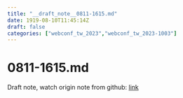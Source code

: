 ```yaml
---
title: "__draft_note__0811-1615.md"
date: 1919-08-10T11:45:14Z
draft: false
categories: ["webconf_tw_2023","webconf_tw_2023-1003"]
---
```


# 0811-1615.md

Draft note, watch origin note from github: [link](https://github.com/tinghaolai/just-random-note/blob/master/webconf_tw_2023/1003/0811-1615.md)